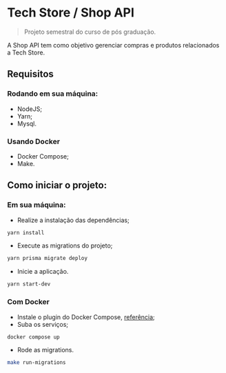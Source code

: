 # Tech Store / Shop API

> Projeto semestral do curso de pós graduação.

A Shop API tem como objetivo gerenciar compras e produtos relacionados a Tech Store.

## Requisitos

### Rodando em sua máquina:

- NodeJS;
- Yarn;
- Mysql.

### Usando Docker

- Docker Compose;
- Make.

## Como iniciar o projeto:

### Em sua máquina:

- Realize a instalação das dependências;

```sh
yarn install
```

- Execute as migrations do projeto;

```sh
yarn prisma migrate deploy
```

- Inicie a aplicação.

```sh
yarn start-dev
```

### Com Docker

- Instale o plugin do Docker Compose, [referência](https://docs.docker.com/compose/install/compose-plugin/);
- Suba os serviços;

```sh
docker compose up
```

- Rode as migrations.

```sh
make run-migrations
```
